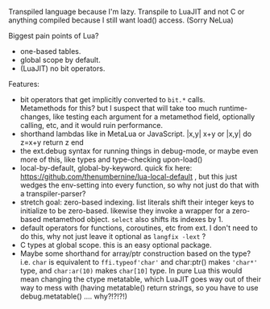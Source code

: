 Transpiled language because I'm lazy.
Transpile to LuaJIT and not C or anything compiled because I still want load() access. (Sorry NeLua)

Biggest pain points of Lua?
- one-based tables.
- global scope by default.
- (LuaJIT) no bit operators.

Features:

- bit operators that get implicitly converted to `bit.*` calls.  
	Metamethods for this? but I suspect that will take too much runtime-changes, like testing each argument for a metamethod field, optionally calling, etc, and it would ruin performance.
- shorthand lambdas like in MetaLua or JavaScript.
	|x,y| x+y or |x,y| do z=x+y return z end
- the ext.debug syntax for running things in debug-mode, or maybe even more of this, like types and type-checking upon-load()
- local-by-default, global-by-keyword.  quick fix here: https://github.com/thenumbernine/lua-local-default , but this just wedges the env-setting into every function, so why not just do that with a transpiler-parser?
- stretch goal: zero-based indexing.  list literals shift their integer keys to initialize to be zero-based.  likewise they invoke a wrapper for a zero-based metamethod object.  `select` also shifts its indexes by 1.
- default operators for functions, coroutines, etc from ext.  I don't need to do this, why not just leave it optional as `langfix -lext` ?
- C types at global scope. this is an easy optional package.
- Maybe some shorthand for array/ptr construction based on the type? i.e. `char` is equivalent to `ffi.typeof'char'` and char:ptr() makes `'char*'` type, and `char:ar(10)` makes `char[10]` type.
	In pure Lua this would mean changing the ctype metatable, which LuaJIT goes way out of their way to mess with (having metatable() return strings, so you have to use debug.metatable() .... why?!?!?!)
